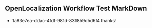 ## OpenLocalization Workflow Test MarkDown
* 1a83e7ea-ddac-4fdf-981d-831859d5d6f4 
thanks!<!--HONumber=Mar16_HO3-->
